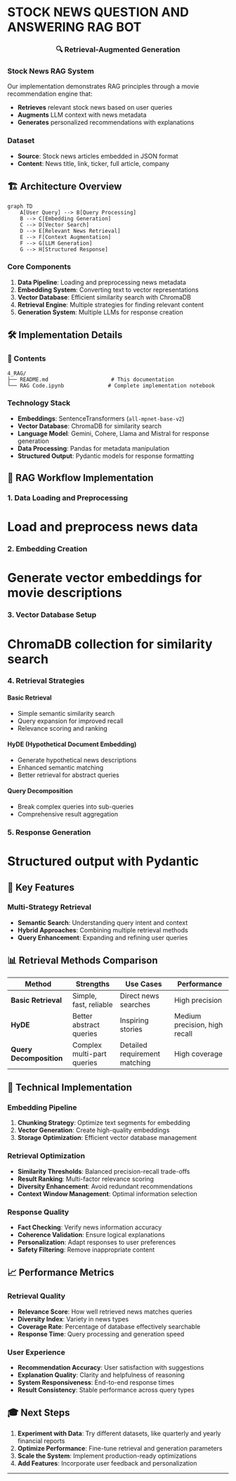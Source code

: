# STOCK NEWS QUESTION AND ANSWERING RAG BOT

<div align="center">
  <h3>🔍 Retrieval-Augmented Generation</h3>
</div>


### Stock News RAG System
Our implementation demonstrates RAG principles through a movie recommendation engine that:
- **Retrieves** relevant stock news based on user queries
- **Augments** LLM context with news metadata
- **Generates** personalized recommendations with explanations

### Dataset
- **Source**: Stock news articles embedded in JSON format
- **Content**: News title, link, ticker, full article, company

## 🏗️ Architecture Overview

```mermaid
graph TD
    A[User Query] --> B[Query Processing]
    B --> C[Embedding Generation]
    C --> D[Vector Search]
    D --> E[Relevant News Retrieval]
    E --> F[Context Augmentation]
    F --> G[LLM Generation]
    G --> H[Structured Response]
```

### Core Components
1. **Data Pipeline**: Loading and preprocessing news metadata
2. **Embedding System**: Converting text to vector representations
3. **Vector Database**: Efficient similarity search with ChromaDB
4. **Retrieval Engine**: Multiple strategies for finding relevant content
5. **Generation System**: Multiple LLMs for response creation

## 🛠️ Implementation Details

### 📁 Contents
```
4_RAG/
├── README.md                    # This documentation
└── RAG Code.ipynb              # Complete implementation notebook
```

### Technology Stack
- **Embeddings**: SentenceTransformers (`all-mpnet-base-v2`)
- **Vector Database**: ChromaDB for similarity search
- **Language Model**: Gemini, Cohere, Llama and Mistral for response generation
- **Data Processing**: Pandas for metadata manipulation
- **Structured Output**: Pydantic models for response formatting

## 🔄 RAG Workflow Implementation

### 1. Data Loading and Preprocessing
# Load and preprocess news data


### 2. Embedding Creation
# Generate vector embeddings for movie descriptions


### 3. Vector Database Setup
# ChromaDB collection for similarity search


### 4. Retrieval Strategies

#### Basic Retrieval
- Simple semantic similarity search
- Query expansion for improved recall
- Relevance scoring and ranking

#### HyDE (Hypothetical Document Embedding)
- Generate hypothetical news descriptions
- Enhanced semantic matching
- Better retrieval for abstract queries

#### Query Decomposition
- Break complex queries into sub-queries
- Comprehensive result aggregation

### 5. Response Generation
# Structured output with Pydantic


## 🎯 Key Features

### Multi-Strategy Retrieval
- **Semantic Search**: Understanding query intent and context
- **Hybrid Approaches**: Combining multiple retrieval methods
- **Query Enhancement**: Expanding and refining user queries


## 📊 Retrieval Methods Comparison

| Method | Strengths | Use Cases | Performance |
|--------|-----------|-----------|-------------|
| **Basic Retrieval** | Simple, fast, reliable | Direct news searches | High precision |
| **HyDE** | Better abstract queries | Inspiring stories | Medium precision, high recall |
| **Query Decomposition** | Complex multi-part queries | Detailed requirement matching | High coverage |


## 🔧 Technical Implementation

### Embedding Pipeline
1. **Chunking Strategy**: Optimize text segments for embedding
2. **Vector Generation**: Create high-quality embeddings
3. **Storage Optimization**: Efficient vector database management

### Retrieval Optimization
- **Similarity Thresholds**: Balanced precision-recall trade-offs
- **Result Ranking**: Multi-factor relevance scoring
- **Diversity Enhancement**: Avoid redundant recommendations
- **Context Window Management**: Optimal information selection

### Response Quality
- **Fact Checking**: Verify news information accuracy
- **Coherence Validation**: Ensure logical explanations
- **Personalization**: Adapt responses to user preferences
- **Safety Filtering**: Remove inappropriate content

## 📈 Performance Metrics

### Retrieval Quality
- **Relevance Score**: How well retrieved news matches queries
- **Diversity Index**: Variety in news types
- **Coverage Rate**: Percentage of database effectively searchable
- **Response Time**: Query processing and generation speed

### User Experience
- **Recommendation Accuracy**: User satisfaction with suggestions
- **Explanation Quality**: Clarity and helpfulness of reasoning
- **System Responsiveness**: End-to-end response times
- **Result Consistency**: Stable performance across query types




## 🎓 Next Steps

1. **Experiment with Data**: Try different datasets, like quarterly and yearly financial reports
2. **Optimize Performance**: Fine-tune retrieval and generation parameters
3. **Scale the System**: Implement production-ready optimizations
4. **Add Features**: Incorporate user feedback and personalization

---

